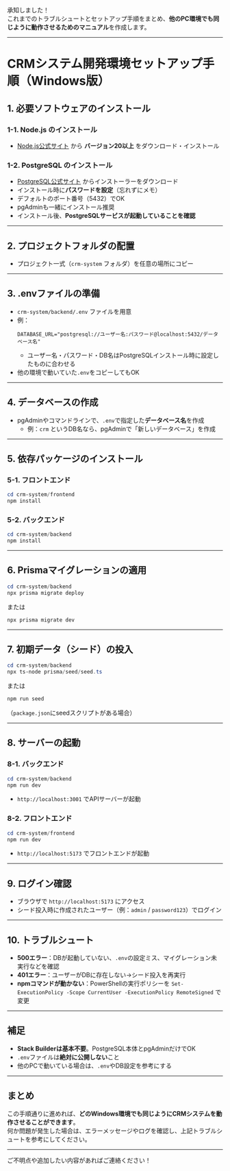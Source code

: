 承知しました！  
これまでのトラブルシュートとセットアップ手順をまとめ、**他のPC環境でも同じように動作させるためのマニュアル**を作成します。

---

# CRMシステム開発環境セットアップ手順（Windows版）

## 1. 必要ソフトウェアのインストール

### 1-1. Node.js のインストール
- [Node.js公式サイト](https://nodejs.org/ja) から **バージョン20以上** をダウンロード・インストール

### 1-2. PostgreSQL のインストール
- [PostgreSQL公式サイト](https://www.postgresql.org/download/windows/) からインストーラーをダウンロード
- インストール時に**パスワードを設定**（忘れずにメモ）
- デフォルトのポート番号（5432）でOK
- pgAdminも一緒にインストール推奨
- インストール後、**PostgreSQLサービスが起動していることを確認**

---

## 2. プロジェクトフォルダの配置

- プロジェクト一式（`crm-system` フォルダ）を任意の場所にコピー

---

## 3. .envファイルの準備

- `crm-system/backend/.env` ファイルを用意
- 例：
  ```
  DATABASE_URL="postgresql://ユーザー名:パスワード@localhost:5432/データベース名"
  ```
  - ユーザー名・パスワード・DB名はPostgreSQLインストール時に設定したものに合わせる
- 他の環境で動いていた`.env`をコピーしてもOK

---

## 4. データベースの作成

- pgAdminやコマンドラインで、`.env`で指定した**データベース名**を作成
  - 例：`crm` というDB名なら、pgAdminで「新しいデータベース」を作成

---

## 5. 依存パッケージのインストール

### 5-1. フロントエンド

```powershell
cd crm-system/frontend
npm install
```

### 5-2. バックエンド

```powershell
cd crm-system/backend
npm install
```

---

## 6. Prismaマイグレーションの適用

```powershell
cd crm-system/backend
npx prisma migrate deploy
```
または
```powershell
npx prisma migrate dev
```

---

## 7. 初期データ（シード）の投入

```powershell
cd crm-system/backend
npx ts-node prisma/seed/seed.ts
```
または
```powershell
npm run seed
```
（`package.json`にseedスクリプトがある場合）

---

## 8. サーバーの起動

### 8-1. バックエンド

```powershell
cd crm-system/backend
npm run dev
```
- `http://localhost:3001` でAPIサーバーが起動

### 8-2. フロントエンド

```powershell
cd crm-system/frontend
npm run dev
```
- `http://localhost:5173` でフロントエンドが起動

---

## 9. ログイン確認

- ブラウザで `http://localhost:5173` にアクセス
- シード投入時に作成されたユーザー（例：`admin` / `password123`）でログイン

---

## 10. トラブルシュート

- **500エラー**：DBが起動していない、`.env`の設定ミス、マイグレーション未実行などを確認
- **401エラー**：ユーザーがDBに存在しない→シード投入を再実行
- **npmコマンドが動かない**：PowerShellの実行ポリシーを `Set-ExecutionPolicy -Scope CurrentUser -ExecutionPolicy RemoteSigned` で変更

---

## 補足

- **Stack Builderは基本不要**。PostgreSQL本体とpgAdminだけでOK
- `.env`ファイルは**絶対に公開しない**こと
- 他のPCで動いている場合は、`.env`やDB設定を参考にする

---

## まとめ

この手順通りに進めれば、**どのWindows環境でも同じようにCRMシステムを動作させることができます**。  
何か問題が発生した場合は、エラーメッセージやログを確認し、上記トラブルシュートを参考にしてください。

---

ご不明点や追加したい内容があればご連絡ください！